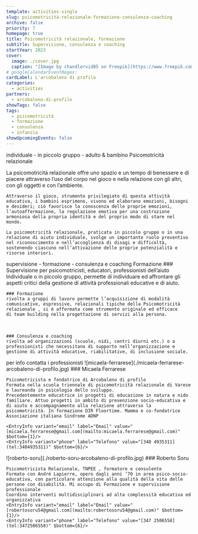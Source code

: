 ```yaml
---
template: activities-single
slug: psicomotricità-relazionale-formazione-consulenza-coaching
archive: false
priority: 7
homepage: true
title: Psicomotricità relazionale, formazione
subtitle: Supervisione, consulenza e coaching
startYear: 2023
cover:
  image: ./cover.jpg
  caption: "[Image by chandlervid85 on Freepik](https://www.freepik.com/free-photo/wooden-toy-blocks-wooden-table-children39s-room-ai-generative_41200164.htm)"
# googleCalendarEventRegex: 
cardLabel: L'arcobaleno di profilo
categories:
  - activities
partners:
  - arcobaleno-di-profilo
showTags: false
tags:
  - psicomotricità
  - formazione
  - consulenza
  - infanzia
showUpcomingEvents: false
---
```


<SectionTitle>individuale - in piccolo gruppo - adulto & bambino</SectionTitle>
<SectionSubtitle>Psicomotricità relazionale</SectionSubtitle>

<EntryInfo variant="target" value="tutti i bambini e ragazzi (0-18 anni)"/>
<Row>
  <Col $columned>
    La psicomotricità relazionale offre uno spazio e un tempo di benessere e di piacere attraverso l’uso del corpo nel gioco e nella relazione con gli altri, con gli oggetti e con l’ambiente.

    Attraverso il gioco, strumento privilegiato di questa attività educativa, i bambini esprimono, vivono ed elaborano emozioni, bisogni e desideri; ciò favorisce la conoscenza delle proprie emozioni, l’autoaffermazione, la regolazione emotiva per una costruzione armoniosa della propria identità e del proprio modo di stare nel mondo.

    La psicomotricità relazionale, praticata in piccolo gruppo o in una relazione di aiuto individuale, svolge un importante ruolo preventivo nel riconoscimento e nell’accoglienza di disagi e difficoltà, sostenendo ciascuno nell’attivazione delle proprie potenzialità e risorse interiori.
  </Col>
</Row>
​
<SectionTitle>supervisione - formazione - consulenza e coaching</SectionTitle>
<SectionSubtitle>Formazione</SectionSubtitle>

<Row>
  <Col md={1}></Col>
  <Col md={10}>
    ### Supervisione
    per psicomotricisti, educatori, professionisti dell’aiuto Individuale o in piccolo gruppo, permette di individuare ed affrontare gli aspetti critici della gestione di attività professionali educative e di aiuto.


    ### Formazione
    rivolta a gruppi di lavoro permette l’acquisizione di modalità comunicative, espressive, relazionali tipiche della Psicomotricità relazionale , si è affermata come strumento originale ed efficace di team building nella progettazione di servizi alla persona.
​

    ### Consulenza e coaching
    rivolta ad organizzazioni (scuole, nidi, centri diurni etc.) o a professionisti che necessitano di supporto nell’organizzazione e gestione di attività educative, riabilitative, di inclusione sociale.
  </Col>
</Row>
​
<Row>
  <Col id="contattaci">
    <SectionTitle>per info contatta</SectionTitle>
    <SectionSubtitle>i professionisti</SectionSubtitle>
  </Col>
  <Col md={2}></Col>
  <Col xs={3} md={2}>
    <ImgRounded>
      ![micaela-ferrarese](./micaela-ferrarese-arcobaleno-di-profilo.jpg)
    </ImgRounded>
  </Col>
  <Col xs={9} md={6} id="micaela-ferrarese">
    ### Micaela Ferrarese

    Psicomotricista e fondatrice di Arcobaleno di profilo
    Formata nella scuola triennale di psicomotricità relazionale di Varese e laureanda in psicologia dello sviluppo. 
    Precedentemente educatrice in progetti di educazione in natura e nido familiare. Attuo progetti in ambito di prevenzione socio-educativa e di aiuto e accompagnamento alla relazione attraverso la psicomotricità. In formazione DIR Floortime. Mamma e co-fondatrice Associazione italiana Sindrome ADNP

    <EntryInfo variant="email" label="Email" value="[micaela.ferrarese@gmail.com](mailto:micaela.ferrarese@gmail.com)" $bottom={1}/>
    <EntryInfo variant="phone" label="Telefono" value="[340 4935311](tel:3404935311)" $bottom={6}/>
  </Col>
</Row>
<Row>
  <Col md={2}></Col>
  <Col xs={3} md={2}>
    <ImgRounded>
      ![roberto-soru](./roberto-soru-arcobaleno-di-profilo.jpg)
    </ImgRounded>
  </Col>
  <Col xs={9} md={6} id="roberto-soru">
    ### Roberto Soru

    Psicomotricista Relazionale, TNPEE , formatore e consulente
    Formato con André Lapierre, opero dagli anni ’70 in area psico-socio-educativa, con particolare attenzione alla qualità della vita delle persone con disabilità. Mi occupo di Formazione e supervisione professionale
    Coordino interventi multidisciplinari ad alta complessità educativa ed organizzativa
    <EntryInfo variant="email" label="Email" value="[robertosoru54@gmail.com](mailto:robertosoru54@gmail.com)" $bottom={1}/>
    <EntryInfo variant="phone" label="Telefono" value="[347 2506558](tel:3472506558)" $bottom={6}/>
  </Col>
</Row>